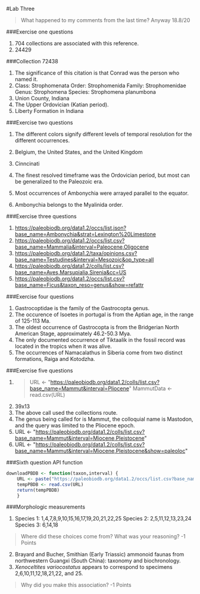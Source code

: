 #Lab Three

> What happened to my comments from the last time? Anyway 18.8/20

###Exercise one questions
1. 704 collections are associated with this reference. 
2. 24429

###Collection 72438
1. The significance of this citation is that Conrad was the person who named it. 
2. Class: Strophomenata
	Order: Strophomenida
	Family: Strophomenidae
	Genus: Strophomena
	Species: Strophomena planumbona
3. Union County, Indiana
4. The Upper Ordovician (Katian period).
5. Liberty Formation in Indiana

###Exercise two questions
1. The different colors signify different levels of temporal resolution for the different occurrences.
2. Belgium, the United States, and the United Kingdom
3. Cinncinati
4. The finest resolved timeframe was the Ordovician period, but most can be generalized to the Paleozoic era.

1. Most occurrences of Ambonychia were arrayed parallel to the equator.
2. Ambonychia belongs to the Myalinida order.

###Exercise three questions
1. https://paleobiodb.org/data1.2/occs/list.json?base_name=Ambonychia&strat=Lexington%20Limestone
2. https://paleobiodb.org/data1.2/occs/list.csv?base_name=Mammalia&interval=Paleocene,Oligocene
3. https://paleobiodb.org/data1.2/taxa/opinions.csv?base_name=Testudines&interval=Mesozoic&op_type=all
4. https://paleobiodb.org/data1.2/colls/list.csv?base_name=Aves,Marsupialia,Sirenia&cc=US
5. https://paleobiodb.org/data1.2/occs/list.csv?base_name=Ficus&taxon_reso=genus&show=refattr

###Exercise four questions
1. Gastrocoptidae is the family of the Gastrocopta genus.
2. The occurence of Isoetes in portugal is from the Aptian age, in the range of 125-113 Ma.
3. The oldest occurrence of Gastrocopta is from the Bridgerian North American Stage, approximately 46.2-50.3 Mya.
4. The only documented occurrence of Tiktaalik in the fossil record was located in the tropics when it was alive.
5. The occurrences of Namacalathus in Siberia come from two distinct formations, Raiga and Kotodzha.

###Exercise five questions
1. > URL <- "https://paleobiodb.org/data1.2/colls/list.csv?base_name=Mammut&interval=Pliocene"
   > MammutData <- read.csv(URL)
2. 39x13
3. The above call used the collections route. 
4. The genus being called for is Mammut, the colloquial name is Mastodon, and the query was limited to the Pliocene epoch.
5. URL <- "https://paleobiodb.org/data1.2/colls/list.csv?base_name=Mammut&interval=Miocene,Pleistocene"
6. URL <- "https://paleobiodb.org/data1.2/colls/list.csv?base_name=Mammut&interval=Miocene,Pleistocene&show=paleoloc"



###Sixth question
API function

````R
downloadPBDB <- function(taxon,interval) {
	URL <- paste("https://paleobiodb.org/data1.2/occs/list.csv?base_name=",taxon,"&interval=",interval,sep="")
	tempPBDB <- read.csv(URL)
	return(tempPBDB)
	}
````

###Morphologic measurements
1. Species 1: 1,4,7,8,9,10,15,16,17,19,20,21,22,25
   Species 2: 2,5,11,12,13,23,24
   Species 3: 6,14,18
> Where did these choices come from? What was your reasoning? -1 Points

2. Brayard and Bucher, Smithian (Early Triassic) ammonoid faunas from northwestern Guangxi (South China): taxonomy and biochronology.
3. *Xenoceltites variocostatus* appears to correspond to specimens 2,6,10,11,12,18,21,22, and 25.

> Why did you make this association? -1 Points
